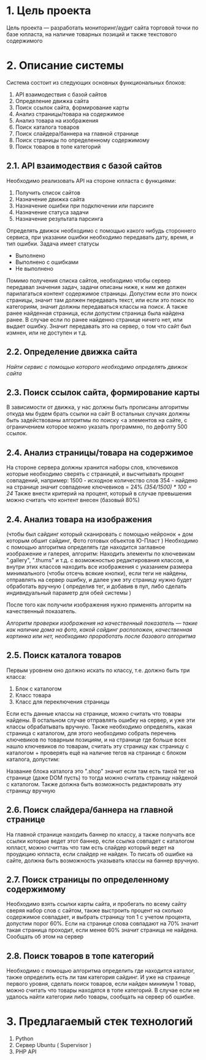 # 1. Цель проекта

Цель проекта — разработать мониторинг/аудит сайта торговой точки по базе юпласта, на наличие товарных позиций и также текстового содержимого


# 2. Описание системы

Система состоит из следующих основных функциональных блоков:

1. API взаимодествия с базой сайтов
2. Определение движка сайта
3. Поиск ссылок сайта, формирование карты
4. Анализ страницы/товара на содержимое
5. Анализ товара на изображения
6. Поиск каталога товаров
7. Поиск слайдера/баннера на главной странице
8. Поиск страницы по определенному содержимому
9. Поиск товаров в топе категорий


## 2.1. API взаимодествия с базой сайтов

Необходимо реализовать API на стороне юпласта с функциями:

1. Получить список сайтов
2. Назначение движка сайта
3. Назначение ошибки при подключении или парсинге
4. Назначение статуса задачи
5. Назначение результата парсинга

Определять движок необходимо с помощью какого нибудь стороннего сервиса, при указании ошибки необходимо передавать дату, время, и тип ошибки.
Задача имеет статусы

* Выполнено 
* Выполнено с ошибками
* Не выполнено

Помимо получения списка сайтов, необходимо чтобы сервер передавал значения задач, задачи описаны ниже, к ним же должен парилагаться контент содержимое страницы. Допустим если это поиск страницы, значит там должен передавать текст, или если это поиск по категориям, значит должны передаваться классы на поиск. А также ранее найденная страница, если допустим страница была найдена ранее. В случае если по ранее найденно странице ничего нет, или выдает ошибку. Значит передавать это на сервер, о том что сайт был измнен, или не доступен и т.д.

## 2.2. Определение движка сайта

*Найти сервис с помощью которого необходимо определять движок сайта*


## 2.3. Поиск ссылок сайта, формирование карты

В зависимости от движка, у нас должны быть прописаны алгоритмы откуда мы будем брать ссылки на сайт
В остальных случаях должны быть задействованы алгоритмы по поиску <a элементов на сайте, с ограничением которое можно указать программно, по дефолту 500 ссылок.


## 2.4. Анализ страницы/товара на содержимое

На стороне сервера должны хранится наборы слов, ключевиков которые необходимо сверять с страницей, и высчитывать процент совпадений, например:
1500 - исходное количество слов
354 - найдено на странице
значит совпадение ключевиков = 24%
*(354/1500) * 100 = 24*
Также внести критерий на процент, который в случае превышения можно считать что контент внесен (базовый 80%)


## 2.4. Анализ товара на изображения

(чтобы был сайдинг который сканировать с помощью нейронок + дом которым обшит сайдинг, Фото готовых объектов Ю-Пласт )
Необходимо с помощью алгоритма определять где находится заглавное изображение и галерея, алгоритм:
Находить элементы по ключевикам ".gallery", ".thums" и т.д. с возможностью редактирования классов, и внутри этих классов находить все изображения с указанием размера минимального (чтобы отсечь всякие кнопки), если теги не найдены, отправлять на сервер ошибку, и далее уже эту страницу нужно будет обработать вручную ( определив тег, и добавив в пул, либо сделать индивидуальный параметр для обей системы )


После того как получили изображения нужно применять алгоритм на качественный показатель.


*Алгоритм проверки изображения на качественный показатель — такие как наличие дома на фото, какой сайдинг расположен, качественная картинка или нет, необходимо проработать после базового алгоритма*


## 2.5. Поиск каталога товаров

Первым уровнем оно должно искать по классу, т.е. должно быть три класса:
1. Блок с каталогом
2. Класс товара
3. Класс для переключения страницы

Если есть данные классы на странице, можно считать что товары найдены. В остальном случае отправлять ошибку на сервер, и уже эти классы обрабатывать вручную.
Также необходимо определять, какая страница с каталогом, для этого необходимо собрать перечень ключевиков по товарным позициям, и на странице где больше всех нашло ключевиков по товарам, считать эту страницу как страницу с каталогом + проверять ещё на наличие тегов на странице с блоком каталога, допустим:

Название блока каталога это ".shop" значит если там есть такой тег на странице (даже DOM пусть) то тогда можно считать страницу найденой с каталогом. Также должна быть возможность редактировать эту страницу вручную


## 2.6. Поиск слайдера/баннера на главной странице

На главной странице находить баннер по классу, а также получать все ссылки которые ведет этот баннер, если ссылка совпадет с каталогом юпласт, можно считтаь что там есть слайдер который ведет на проудкцию юпласта, если слайдер не найден. То писать об ошибке на сайте, должна быть возможность указывать классы на баннер вручную.


## 2.7. Поиск страницы по определенному содержимому

Необходимо взять ссылки карты сайта, и пробегать по всему сайту сверяя набор слов с сайтом, также выстроить процент на сколько содержимое совпадает, и выбрать страницу топ 1 с учетом процента, допустим порог 60%. Если на странице слова совпадают на 70% значит такая страница проходит, если менее 60% значит страница не найдена. Сообщать об этом на сервер


## 2.8. Поиск товаров в топе категорий

Необходимо с помощью алгоритма определить где находится каталог, также определить есть ли там категория сайдинг. И уже на страинце первого уровня, сделать поиск товаров, если найден минимум 1 товар, можно считать что товары находятся в топе категорий. В случае если не удалось найти категории либо товары, сообщать на сервер об ошибке.


# 3. Предлагаемый стек технологий

1. Python 
2. Сервер Ubuntu ( Supervisor )
3. PHP API



